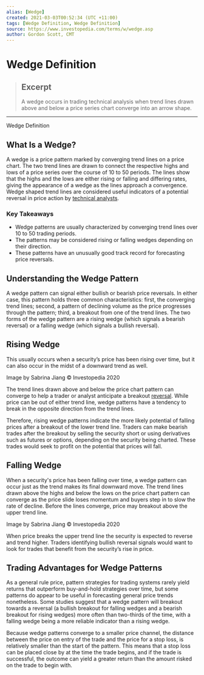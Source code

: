 ```yaml
---
alias: [Wedge]
created: 2021-03-03T00:52:34 (UTC +11:00)
tags: [Wedge Definition, Wedge Definition]
source: https://www.investopedia.com/terms/w/wedge.asp
author: Gordon Scott, CMT
---
```


# Wedge Definition

> ## Excerpt
> A wedge occurs in trading technical analysis when trend lines drawn above and below a price series chart converge into an arrow shape.

---

Wedge Definition
## What Is a Wedge?

A wedge is a price pattern marked by converging trend lines on a price chart. The two trend lines are drawn to connect the respective highs and lows of a price series over the course of 10 to 50 periods. The lines show that the highs and the lows are either rising or falling and differing rates, giving the appearance of a wedge as the lines approach a convergence. Wedge shaped trend lines are considered useful indicators of a potential reversal in price action by [technical analysts](https://www.investopedia.com/terms/t/technical-analyst.asp).

### Key Takeaways

-   Wedge patterns are usually characterized by converging trend lines over 10 to 50 trading periods.
-   The patterns may be considered rising or falling wedges depending on their direction.
-   These patterns have an unusually good track record for forecasting price reversals.

## Understanding the Wedge Pattern

A wedge pattern can signal either bullish or bearish price reversals. In either case, this pattern holds three common characteristics: first, the converging trend lines; second, a pattern of declining volume as the price progresses through the pattern; third, a breakout from one of the trend lines. The two forms of the wedge pattern are a rising wedge (which signals a bearish reversal) or a falling wedge (which signals a bullish reversal).

## Rising Wedge

This usually occurs when a security’s price has been rising over time, but it can also occur in the midst of a downward trend as well.

Image by Sabrina Jiang © Investopedia 2020

The trend lines drawn above and below the price chart pattern can converge to help a trader or analyst anticipate a breakout [reversal](https://www.investopedia.com/terms/r/reversal.asp). While price can be out of either trend line, wedge patterns have a tendency to break in the opposite direction from the trend lines.

Therefore, rising wedge patterns indicate the more likely potential of falling prices after a breakout of the lower trend line. Traders can make bearish trades after the breakout by selling the security short or using derivatives such as futures or options, depending on the security being charted. These trades would seek to profit on the potential that prices will fall.

## Falling Wedge

When a security's price has been falling over time, a wedge pattern can occur just as the trend makes its final downward move. The trend lines drawn above the highs and below the lows on the price chart pattern can converge as the price slide loses momentum and buyers step in to slow the rate of decline. Before the lines converge, price may breakout above the upper trend line.

Image by Sabrina Jiang © Investopedia 2020

When price breaks the upper trend line the security is expected to reverse and trend higher. Traders identifying bullish reversal signals would want to look for trades that benefit from the security’s rise in price.

## Trading Advantages for Wedge Patterns

As a general rule price, pattern strategies for trading systems rarely yield returns that outperform buy-and-hold strategies over time, but some patterns do appear to be useful in forecasting general price trends nonetheless. Some studies suggest that a wedge pattern will breakout towards a reversal (a bullish breakout for falling wedges and a bearish breakout for rising wedges) more often than two-thirds of the time, with a falling wedge being a more reliable indicator than a rising wedge.

Because wedge patterns converge to a smaller price channel, the distance between the price on entry of the trade and the price for a stop loss, is relatively smaller than the start of the pattern. This means that a stop loss can be placed close by at the time the trade begins, and if the trade is successful, the outcome can yield a greater return than the amount risked on the trade to begin with.
